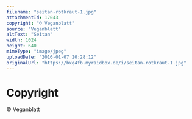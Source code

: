 ```yaml
---
filename: "seitan-rotkraut-1.jpg"
attachmentId: 17043
copyright: "© Veganblatt"
source: "Veganblatt"
altText: "Seitan"
width: 1024
height: 640
mimeType: "image/jpeg"
uploadDate: "2016-01-07 20:28:12"
originalUrl: "https://bxq4fb.myraidbox.de/i/seitan-rotkraut-1.jpg"
---
```


# Copyright

© Veganblatt
